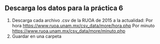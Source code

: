  
## Descarga los datos para la práctica 6
1. Descarga cada archivo .csv de la RUOA de 2015 a la actualidad:
Por hora
https://www.ruoa.unam.mx/csv_data/more/hora.php
Por minuto
https://www.ruoa.unam.mx/csv_data/more/minuto.php
2. Guardar en una carpeta
